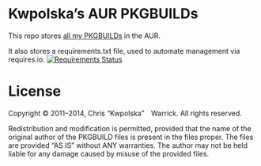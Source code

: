 Kwpolska’s AUR PKGBUILDs
========================

This repo stores [all my PKGBUILDs](https://aur.archlinux.org/packages/?SeB=m&K=Kwpolska) in the AUR.

It also stores a requirements.txt file, used to automate management via requires.io. [![Requirements Status](https://requires.io/github/Kwpolska/aur-pkgbuilds/requirements.svg?branch=master)](https://requires.io/github/Kwpolska/aur-pkgbuilds/requirements/?branch=master)

License
=======

Copyright © 2011–2014, Chris “Kwpolska” Warrick.
All rights reserved.

Redistribution and modification is permitted, provided that the name
of the original author of the PKGBUILD files is present in the files
proper.  The files are provided “AS IS” without ANY warranties.  The
author may not be held liable for any damage caused by misuse of the
provided files.
